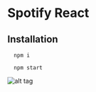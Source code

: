 # Spotify React

## Installation
```
  npm i
```

```
  npm start
```

![alt tag](https://github.com/devaublanc/react-spotify/blob/master/screenshot.png)

